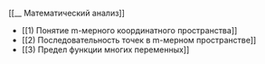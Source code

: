 [[__ Математический анализ]]

- [[1) Понятие m-мерного координатного пространства]]
- [[2) Последовательность точек в m-мерном пространстве]]
- [[3) Предел функции многих переменных]]